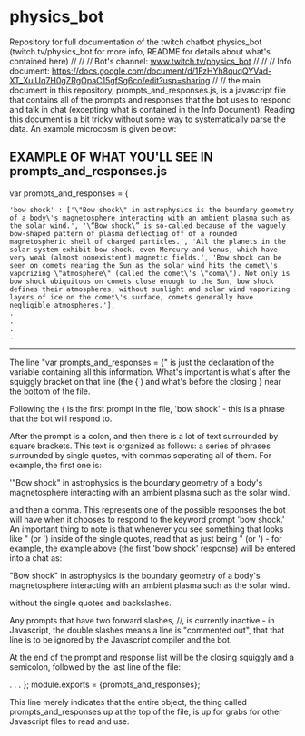 # physics_bot
Repository for full documentation of the twitch chatbot physics_bot (twitch.tv/physics_bot for more info, README for details about what's contained here)
//
//
// Bot's channel: www.twitch.tv/physics_bot
//
//
// Info document: https://docs.google.com/document/d/1FzHYh8quqQYVad-XT_XulUq7H0gZRgOpaC15gfSg6co/edit?usp=sharing
//
//
the main document in this repository, prompts_and_responses.js, is a javascript file that contains all of the prompts and responses that the bot uses to respond and talk in chat (excepting what is contained in the Info Document). Reading this document is a bit tricky without some way to systematically parse the data. An example microcosm is given below:


EXAMPLE OF WHAT YOU'LL SEE IN prompts_and_responses.js
----------------------------------------------------------------------------------------------------

var prompts_and_responses = {
  
    'bow shock' : ['\"Bow shock\" in astrophysics is the boundary geometry of a body\'s magnetosphere interacting with an ambient plasma such as the solar wind.', '\“Bow shock\” is so-called because of the vaguely bow-shaped pattern of plasma deflecting off of a rounded magnetospheric shell of charged particles.', 'All the planets in the solar system exhibit bow shock, even Mercury and Venus, which have very weak (almost nonexistent) magnetic fields.', 'Bow shock can be seen on comets nearing the Sun as the solar wind hits the comet\'s vaporizing \"atmosphere\" (called the comet\'s \"coma\"). Not only is bow shock ubiquitous on comets close enough to the Sun, bow shock defines their atmospheres; without sunlight and solar wind vaporizing layers of ice on the comet\'s surface, comets generally have negligible atmospheres.'],
    .
    .
    .
    .

-----------------------------------------------------------------------------------------------------
The line "var prompts_and_responses = {" is just the declaration of the variable containing all this information. What's important is what's after the squiggly bracket on that line (the { ) and what's before the closing } near the bottom of the file. 

Following the { is the first prompt in the file, 'bow shock' - this is a phrase that the bot will respond to.

After the prompt is a colon, and then there is a lot of text surrounded by square brackets. This text is organized as follows: a series of phrases surrounded by single quotes, with commas seperating all of them. For example, the first one is:  

'\"Bow shock\" in astrophysics is the boundary geometry of a body\'s magnetosphere interacting with an ambient plasma such as the solar wind.' 

and then a comma. This represents one of the possible responses the bot will have when it chooses to respond to the keyword prompt 'bow shock.' An important thing to note is that whenever you see something that looks like \" (or \') inside of the single quotes, read that as just being " (or ') - for example, the example above (the first 'bow shock' response) will be entered into a chat as:

"Bow shock" in astrophysics is the boundary geometry of a body's magnetosphere interacting with an ambient plasma such as the solar wind.

without the single quotes and backslashes. 

Any prompts that have two forward slashes, //, is currently inactive - in Javascript, the double slashes means a line is "commented out", that that line is to be ignored by the Javascript compiler and the bot. 


At the end of the prompt and response list will be the closing squiggly and a semicolon, followed by the last line of the file:

  .
  .
  .
  };
module.exports = {prompts_and_responses}; 


This line merely indicates that the entire object, the thing called prompts_and_responses up at the top of the file, is up for grabs for other Javascript files to read and use. 
